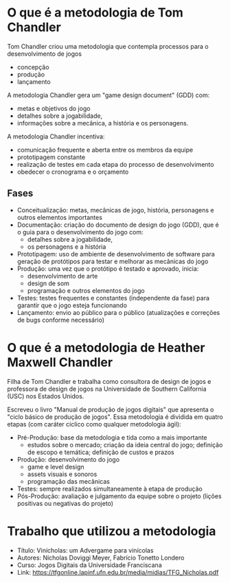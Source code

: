 # O que é a metodologia de Tom Chandler

Tom Chandler criou uma metodologia que contempla processos para o desenvolvimento de jogos
  - concepção
  - produção  
  - lançamento
   
A metodologia Chandler gera um "game design document" (GDD) com: 
  - metas e objetivos do jogo
  - detalhes sobre a jogabilidade, 
  - informações sobre a mecânica, a história e os personagens. 
 
A metodologia Chandler incentiva:
  - comunicação frequente e aberta entre os membros da equipe
  - prototipagem constante 
  - realização de testes em cada etapa do processo de desenvolvimento
  - obedecer o cronograma e o orçamento

## Fases

  - Conceitualização: metas, mecânicas de jogo, história, personagens e outros elementos importantes
  - Documentação: criação do documento de design do jogo (GDD), que é o guia para o desenvolvimento do jogo com:
    - detalhes sobre a jogabilidade, 
    - os personagens e a história
  - Prototipagem: uso de ambiente de desenvolvimento de software para geração de protótipos para testar e melhorar as mecânicas do jogo
  - Produção: uma vez que o protótipo é testado e aprovado, inicia:
    - desenvolvimento de arte
    - design de som
    - programação e outros elementos do jogo
  - Testes: testes frequentes e constantes (independente da fase) para garantir que o jogo esteja funcionando
  - Lançamento: envio ao público para o público (atualizações e correções de bugs conforme necessário)

# O que é a metodologia de Heather Maxwell Chandler

Filha de Tom Chandler e trabalha como consultora de design de jogos e professora de design de jogos na Universidade de Southern California (USC) nos Estados Unidos.

Escreveu o livro "Manual de produção de jogos digitais" que apresenta o "ciclo básico de produção de jogos". Essa metodologia é dividida em quatro etapas (com caráter cíclico como qualquer metodologia ágil):
  - Pré-Produção: base da metodologia e tida como a mais importante
    - estudos sobre o mercado; criação da ideia central do jogo; definição de escopo e temática; definição de custos e prazos
  - Produção: desenvolvimento do jogo
    - game e level design
    - assets visuais e sonoros
    - programação das mecânicas
  - Testes: sempre realizados simultaneamente à etapa de produção
  - Pós-Produção: avaliação e julgamento da equipe sobre o projeto (lições positivas ou negativas do projeto)


# Trabalho que utilizou a metodologia

- Título: Vinícholas: um Advergame para vinícolas
- Autores: Nícholas Doviggi Meyer, Fabrício Tonetto Londero
- Curso: Jogos Digitais da Universidade Franciscana
- Link: https://tfgonline.lapinf.ufn.edu.br/media/midias/TFG_Nicholas.pdf



